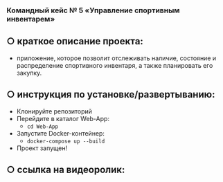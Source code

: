 ### Командный кейс № 5 «Управление спортивным инвентарем» 

## ○ краткое описание проекта: 

  - приложение, которое позволит отслеживать наличие, состояние и распределение спортивного инвентаря, а также планировать его закупку.
    
## ○ инструкция по **установке/развертыванию**: 
  - Клонируйте репозиторий
  - Перейдите в каталог Web-App:
    - ```cd Web-App```
  - Запустите Docker-контейнер:
    - ```docker-compose up --build```
  - Проект запущен!


  
  
## ○ ссылка на видеоролик: 
  

